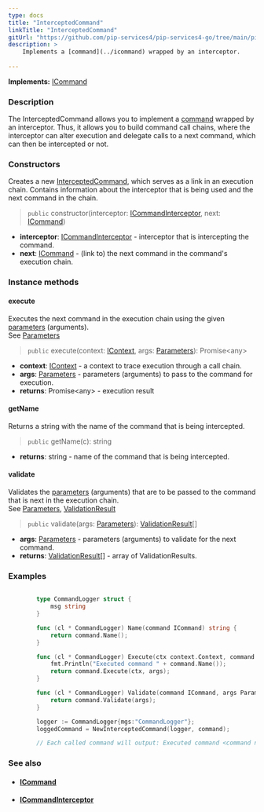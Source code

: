 ```yaml
---
type: docs
title: "InterceptedCommand"
linkTitle: "InterceptedCommand"
gitUrl: "https://github.com/pip-services4/pip-services4-go/tree/main/pip-services4-rpc-go"
description: > 
    Implements a [command](../icommand) wrapped by an interceptor.
    
---
```


**Implements:** [ICommand](../icommand)

### Description

The InterceptedCommand allows you  to implement a [command](../icommand) wrapped by an interceptor. Thus, it allows you to build command call chains, where the interceptor can alter execution and delegate calls to a next command, which can then be intercepted or not.

### Constructors
Creates a new [InterceptedCommand](), which serves as a link in an execution chain. Contains information 
about the interceptor that is being used and the next command in the chain.

> `public` constructor(interceptor: [ICommandInterceptor](../icommand_interceptor), next: [ICommand](../icommand))

- **interceptor**: [ICommandInterceptor](../icommand_interceptor) - interceptor that is intercepting the command.
- **next**: [ICommand](../icommand) - (link to) the next command in the command's execution chain.

### Instance methods

#### execute
Executes the next command in the execution chain using the given [parameters](../../../components/exec/parameters) (arguments).  
See [Parameters](../../../components/exec/parameters)

> `public` execute(context: [IContext](../../../components/context/icontext), args: [Parameters](../../../components/exec/parameters)): Promise\<any\>

- **context**: [IContext](../../../components/context/icontext) - a context to trace execution through a call chain.
- **args**: [Parameters](../../../components/exec/parameters) - parameters (arguments) to pass to the command for execution.
- **returns**: Promise\<any\> - execution result

#### getName
Returns a string with the name of the command that is being intercepted.

> `public` getName(c): string

- **returns**: string - name of the command that is being intercepted.


#### validate
Validates the [parameters](../../../components/exec/parameters) (arguments) that are to be passed to the command that is next 
in the execution chain.  
See [Parameters](../../../components/exec/parameters), [ValidationResult](../../../data/validate/validation_result)

> `public` validate(args: [Parameters](../../../components/exec/parameters)): [ValidationResult](../../../data/validate/validation_result)[]

- **args**: [Parameters](../../../components/exec/parameters) - parameters (arguments) to validate for the next command.
- **returns**: [ValidationResult](../../../data/validate/validation_result)[] - array of ValidationResults.

### Examples

```go

		type CommandLogger struct {
			msg string
		}

		func (cl * CommandLogger) Name(command ICommand) string {
			return command.Name();
		}

		func (cl * CommandLogger) Execute(ctx context.Context, command ICommand, args Parameters) (res any, err error){
			fmt.Println("Executed command " + command.Name());
			return command.Execute(ctx, args);
		}

		func (cl * CommandLogger) Validate(command ICommand, args Parameters) []*ValidationResult {
			return command.Validate(args);
		}

		logger := CommandLogger{mgs:"CommandLogger"};
		loggedCommand = NewInterceptedCommand(logger, command);

		// Each called command will output: Executed command <command name>

```

### See also
- #### [ICommand](../icommand)
- #### [ICommandInterceptor](../icommand_interceptor)
